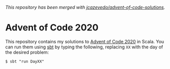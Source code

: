 _This repository has been merged with [jcazevedo/advent-of-code-solutions](https://github.com/jcazevedo/advent-of-code-solutions)._

# Advent of Code 2020

This repository contains my solutions to [Advent of Code 2020][advent-of-code-2020] in Scala. You can run them using
[sbt][sbt] by typing the following, replacing `XX` with the day of the desired problem:

```
$ sbt "run DayXX"
```

[advent-of-code-2020]: https://adventofcode.com/2020
[sbt]: https://www.scala-sbt.org/
